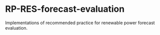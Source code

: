 # RP-RES-forecast-evaluation
Implementations of recommended practice for renewable power forecast evaluation.
